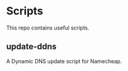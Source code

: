 # Scripts
This repo contains useful scripts.

## update-ddns
A Dynamic DNS update script for Namecheap.
